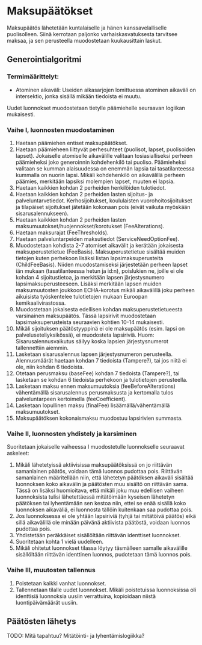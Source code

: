 <!--
SPDX-FileCopyrightText: 2017-2020 City of Espoo

SPDX-License-Identifier: LGPL-2.1-or-later
-->

# Maksupäätökset

Maksupäätös lähetetään kuntalaiselle ja hänen kanssavelalliselle puolisolleen. Siinä kerrotaan paljonko varhaiskasvatuksesta tarvitsee maksaa, ja sen perusteella muodostetaan kuukausittain laskut. 

## Generointialgoritmi

### Termimäärittelyt:

- Atominen aikaväli: Useiden aikasarjojen lomittuessa atominen aikaväli on intersektio, jonka sisällä mikään tiedoista ei muutu.

Uudet luonnokset muodostetaan tietylle päämiehelle seuraavan logiikan mukaisesti.

### Vaihe I, luonnosten muodostaminen

1. Haetaan päämiehen entiset maksupäätökset.
2. Haetaan päämieheen liittyvät perhesuhteet (puolisot, lapset, puolisoiden lapset). Jokaiselle atomiselle aikavälille valitaan tosiasialliseksi perheen päämieheksi joko generoinnin kohdehenkilö tai puoliso. Päämieheksi valitaan se kumman alaisuudessa on enemmän lapsia tai tasatilanteessa kummalla on nuorin lapsi. Mikäli kohdehenkilö on aikavälillä perheen päämies, merkitään lapsiksi molempien lapset, muuten ei lapsia.
3. Haetaan kaikkien kohdan 2 perheiden henkilöiden tulotiedot.
4. Haetaan kaikkien kohdan 2 perheiden lasten sijoitus- ja palveluntarvetiedot. Kerhosijoitukset, koululaisten vuorohoitosijoitukset ja tilapäiset sijoitukset jätetään kokonaan pois (eivät vaikuta myöskään sisarusalennukseen).
5. Haetaan kaikkien kohdan 2 perheiden lasten maksumuutokset/huojennokset/korotukset (FeeAlterations).
6. Haetaan maksurajat (FeeThresholds).
7. Haetaan palveluntarpeiden maksutiedot (ServiceNeedOptionFee).
8. Muodostetaan kohdista 2-7 atomiset aikavälit ja kerätään jokaisesta maksuperustetietue (FeeBasis). Maksuperustetietue sisältää muiden tietojen kuten perhekoon lisäksi listan lapsimaksuperusteita (ChildFeeBasis). Niiden muodostamiseksi järjestetään perheen lapset iän mukaan (tasatilanteessa hetun ja id:n), poislukien ne, joille ei ole kohdan 4 sijoitustietoa, ja merkitään lapsen järjestysnumero lapsimaksuperusteeseen. Lisäksi merkitään lapsen muiden maksumuutosten joukkoon ECHA-korotus mikäli aikavälillä joku perheen aikuisista työskentelee tulotietojen mukaan Euroopan kemikaalivirastossa.
9. Muodostetaan jokaisesta edellisen kohdan maksuperustetietueesta varsinainen maksupäätös. Tässä lapsirivit muodostetaan lapsimaksuperusteista seuraavien kohtien 10-14 mukaisesti.
10. Mikäli sijoituksen päätöstyyppinä ei ole maksupäätös (esim. lapsi on palveluseteliyksikössä), ei muodosteta lapsiriviä. Huom: Sisarusalennusvaikutus säilyy koska lapsien järjestysnumerot tallennettiin aiemmin.
11. Lasketaan sisarusalennus lapsen järjestysnumeron perusteella. Alennusmäärät haetaan kohdan 7 tiedoista (Tampere?), tai jos niitä ei ole, niin kohdan 6 tiedoista.
12. Otetaan perusmaksu (baseFee) kohdan 7 tiedoista (Tampere?), tai lasketaan se kohdan 6 tiedoista perhekoon ja tulotietojen perusteella.
13. Lasketaan maksu ennen maksumuutoksia (feeBeforeAlterations) vähentämällä sisarusalennus perusmaksusta ja kertomalla tulos palveluntarpeen kertoimella (feeCoefficient).
14. Lasketaan lopullinen maksu (finalFee) lisäämällä/vähentämällä maksumuutokset.
15. Maksupäätöksen kokonaismaksu muodostuu lapsirivien summasta.

### Vaihe II, luonnosten yhdistely ja karsiminen

Suoritetaan jokaiselle vaiheessa I muodostetulle luonnokselle seuraavat askeleet:

1. Mikäli lähetetyissä aktiivisissa maksupäätöksissä on jo riittävän samanlainen päätös, voidaan tämä luonnos pudottaa pois. Riittävän samanlainen määritellään niin, että lähetetyn päätöksen aikaväli sisältää luonnoksen koko aikavälin ja päätösten muu sisältö on riittävän sama. Tässä on lisäksi huomioitava, että mikäli joku muu edellisen vaiheen luonnoksista tulisi lähetettäessä mitätöimään kyseisen lähetetyn päätöksen tai lyhentämään sen kestoa niin, ettei se enää sisällä koko luonnoksen aikaväliä, ei luonnosta tällöin kuitenkaan saa pudottaa pois.
2. Jos luonnoksessa ei ole yhtään lapsiriviä (tyhjä tai mitätöivä päätös) eikä sillä aikavälillä ole minään päivänä aktiivista päätöstä, voidaan luonnos pudottaa pois.
3. Yhdistetään peräkkäiset sisällöltään riittävän identtiset luonnokset.
4. Suoritetaan kohta 1 vielä uudelleen.
5. Mikäli ohitetut luonnokset tilassa löytyy täsmälleen samalle aikavälille sisällöltään riittävän identtinen luonnos, pudotetaan tämä luonnos pois.

### Vaihe III, muutosten tallennus

1. Poistetaan kaikki vanhat luonnokset.
2. Tallennetaan tilalle uudet luonnokset. Mikäli poistetuissa luonnoksissa oli identtisiä luonnoksia uusiin verrattuina, kopioidaan niistä luontipäivämäärät uusiin.

## Päätösten lähetys

TODO: Mitä tapahtuu? Mitätöinti- ja lyhentämislogiikka?
